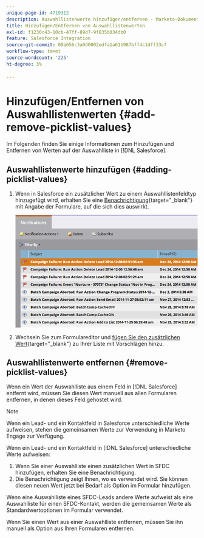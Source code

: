 ```yaml
---
unique-page-id: 4719312
description: Auswahllistenwerte hinzufügen/entfernen - Marketo-Dokumente - Produktdokumentation
title: Hinzufügen/Entfernen von Auswahllistenwerten
exl-id: f1230c43-10cb-47ff-89d7-9f835b034db0
feature: Salesforce Integration
source-git-commit: 09a656c3a0d0002edfa1a61b987bff4c1dff33cf
workflow-type: tm+mt
source-wordcount: '225'
ht-degree: 3%

---
```


# Hinzufügen/Entfernen von Auswahllistenwerten {#add-remove-picklist-values}

Im Folgenden finden Sie einige Informationen zum Hinzufügen und Entfernen von Werten auf der Auswahlliste in [!DNL Salesforce].

## Auswahllistenwerte hinzufügen {#adding-picklist-values}

1. Wenn in Salesforce ein zusätzlicher Wert zu einem Auswahllistenfeldtyp hinzugefügt wird, erhalten Sie eine [Benachrichtigung](/help/marketo/product-docs/core-marketo-concepts/miscellaneous/understanding-notifications.md){target="_blank"} mit Angabe der Formulare, auf die sich dies auswirkt.

   ![](assets/image2015-1-21-14-3a4-3a7.png)

1. Wechseln Sie zum Formulareditor und [fügen Sie den zusätzlichen Wert](/help/marketo/product-docs/demand-generation/forms/form-actions/add-a-country-picklist-to-your-form.md){target="_blank"} zu Ihrer Liste mit Vorschlägen hinzu.

## Auswahllistenwerte entfernen {#remove-picklist-values}

Wenn ein Wert der Auswahlliste aus einem Feld in [!DNL Salesforce] entfernt wird, müssen Sie diesen Wert manuell aus allen Formularen entfernen, in denen dieses Feld gehostet wird.

>[!NOTE]
>
>Wenn ein Lead- und ein Kontaktfeld in Salesforce unterschiedliche Werte aufweisen, stehen die gemeinsamen Werte zur Verwendung in Marketo Engage zur Verfügung.

Wenn ein Lead- und ein Kontaktfeld in [!DNL Salesforce] unterschiedliche Werte aufweisen:

1. Wenn Sie einer Auswahlliste einen zusätzlichen Wert in SFDC hinzufügen, erhalten Sie eine Benachrichtigung.
1. Die Benachrichtigung zeigt Ihnen, wo es verwendet wird. Sie können diesen neuen Wert jetzt bei Bedarf als Option im Formular hinzufügen.

Wenn eine Auswahlliste eines SFDC-Leads andere Werte aufweist als eine Auswahlliste für einen SFDC-Kontakt, werden die gemeinsamen Werte als Standardwertoptionen im Formular verwendet.

Wenn Sie einen Wert aus einer Auswahlliste entfernen, müssen Sie ihn manuell als Option aus Ihren Formularen entfernen.
